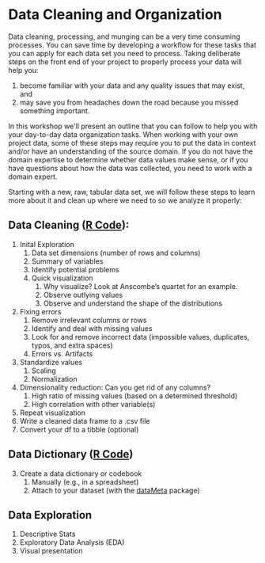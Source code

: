 # Data Cleaning and Organization

Data cleaning, processing, and munging can be a very time consuming processes. You can save time by developing a workflow for these tasks that you can apply for each data set you need to process. Taking deliberate steps on the front end of your project to properly process your data will help you:

1. become familiar with your data and any quality issues that may exist, and
2. may save you from headaches down the road because you missed something important.

In this workshop we'll present an outline that you can follow to help you with your day-to-day data organization tasks. When working with your own project data, some of these steps may require you to put the data in context and/or have an understanding of the source domain. If you do not have the domain expertise to determine whether data values make sense, or if you have questions about how the data was collected, you need to work with a domain expert.

Starting with a new, raw, tabular data set, we will follow these steps to learn more about it and clean up where we need to so we analyze it properly:

## Data Cleaning ([R Code](https://github.com/carsonicator/data-cleaning-with-r/blob/master/data_cleaning_and_exploration.r)):
1. Inital Exploration
   1. Data set dimensions (number of rows and columns)
   2. Summary of variables
   3. Identify potential problems
   4. Quick visualization
      1. Why visualize? Look at Anscombe’s quartet for an example.
      2. Observe outlying values
      3. Observe and understand the shape of the distributions
2. Fixing errors
   1. Remove irrelevant columns or rows
   2. Identify and deal with missing values
   3. Look for and remove incorrect data (impossible values, duplicates, typos, and extra spaces) 
   4. Errors vs. Artifacts
3. Standardize values
   1. Scaling
   2. Normalization
4. Dimensionality reduction: Can you get rid of any columns?
   1. High ratio of missing values (based on a determined threshold)
   2. High correlation with other variable(s)
5. Repeat visualization
6. Write a cleaned data frame to a .csv file
7. Convert your df to a tibble (optional)

## Data Dictionary ([R Code](https://github.com/carsonicator/data-cleaning-with-r/blob/master/create_data_dictionary.r))
3. Create a data dictionary or codebook 
   1. Manually (e.g., in a spreadsheet)
   2. Attach to your dataset (with the [dataMeta](https://cran.r-project.org/web/packages/dataMeta/vignettes/dataMeta_Vignette.html) package)

## Data Exploration

1. Descriptive Stats
2. Exploratory Data Analysis (EDA)
3. Visual presentation
